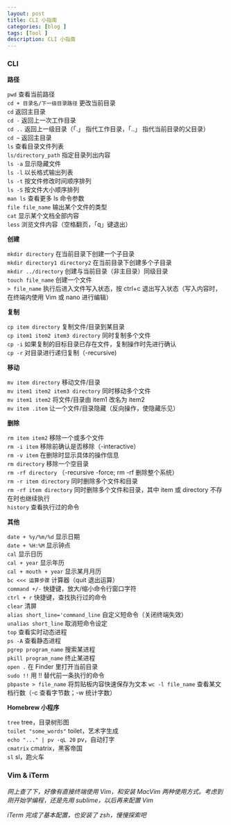 ```yaml
---
layout: post
title: CLI 小指南
categories: [blog ]
tags: [Tool ]
description: CLI 小指南
---
```


### CLI

**路径**

```pwd``` 查看当前路径  
```cd + 目录名/下一级目录路径``` 更改当前目录  
```cd``` 返回主目录  
```cd -``` 返回上一次工作目录  
```cd ..``` 返回上一级目录（「.」 指代工作目录，「..」 指代当前目录的父目录）  
```cd ~``` 返回主目录  
```ls``` 查看目录文件列表  
```ls/directory_path``` 指定目录列出内容  
```ls -a``` 显示隐藏文件  
```ls -l``` 以长格式输出列表  
```ls -t``` 按文件修改时间顺序排列  
```ls -S``` 按文件大小顺序排列  
```man ls``` 查看更多 ls 命令参数  
```file file_name``` 输出某个文件的类型  
```cat``` 显示某个文档全部内容  
```less``` 浏览文件内容（空格翻页，「q」键退出）

**创建**

```mkdir directory``` 在当前目录下创建一个子目录  
```mkdir directory1 directory2``` 在当前目录下创建多个子目录  
```mkdir ../directory``` 创建与当前目录（非主目录）同级目录  
```touch file_name``` 创建一个文件  
```> file_name``` 执行后进入文件写入状态，按 ctrl+c 退出写入状态（写入内容时，在终端内使用 Vim 或 nano 进行编辑）


**复制**

```cp item directory``` 复制文件/目录到某目录  
```cp item1 item2 item3 directory``` 同时复制多个文件  
```cp -i``` 如果复制的目标目录已存在文件，复制操作时先进行确认  
```cp -r``` 对目录进行递归复制（-recursive)

**移动**

```mv item directory``` 移动文件/目录  
```mv item1 item2 item3 directory``` 同时移动多个文件  
```mv item1 item2``` 将文件/目录由 item1 改名为 item2  
```mv item .item``` 让一个文件/目录隐藏（反向操作，使隐藏乐见）

**删除**

```rm item item2``` 移除一个或多个文件  
```rm -i item``` 移除前确认是否移除（-interactive）  
```rm -v item``` 在删除时显示具体的操作信息  
```rm directory``` 移除一个空目录  
```rm -rf directory``` （-recursive -force; rm -rf 删除整个系统）  
```rm -r item directory``` 同时删除多个文件和目录  
```rm -rf item directory``` 同时删除多个文件和目录，其中 item 或 directory 不存在时也继续执行  
```history``` 查看执行过的命令

**其他**

```date + %y/%m/%d``` 显示日期  
```date + %H:%M``` 显示钟点   
```cal``` 显示日历    
```cal + year``` 显示年历  
```cal + mouth + year``` 显示某月月历   
```bc <<< 运算步骤``` 计算器（quit 退出运算）     
```command +/-``` 快捷键，放大/缩小命令行窗口字符    
```ctrl + r``` 快捷键，查找执行过的命令  
```clear``` 清屏  
```alias short_line='command_line``` 自定义短命令（关闭终端失效）    
```unalias short_line``` 取消短命令设定  
```top``` 查看实时动态进程  
```ps -A``` 查看静态进程  
```pgrep program_name``` 搜索某进程    
```pkill program_name``` 终止某进程  
```open .``` 在 Finder 里打开当前目录  
```sudo !!``` 用 !! 替代前一条执行的命令  
```pbpaste > file_name``` 将剪贴板内容快速保存为文本
```wc -l file_name``` 查看某文档行数（-c 查看字节数；-w 统计字数）  

**Homebrew 小程序**

```tree``` tree，目录树形图  
```toilet "some_words"``` toilet，艺术字生成  
```echo "..." | pv -qL 20``` pv，自动打字  
```cmatrix``` cmatrix，黑客帝国  
```sl``` sl，跑火车

### Vim & iTerm

*网上查了下，好像有直接终端使用 Vim，和安装 MacVim 两种使用方式。考虑到刚开始学编程，还是先用 sublime，以后再来配置 Vim*

*iTerm 完成了基本配置，也安装了 zsh，慢慢探索吧*

